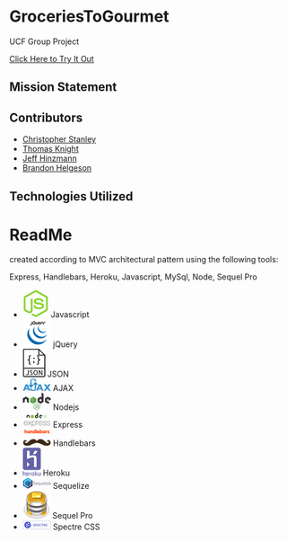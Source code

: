 # GroceriesToGourmet
UCF Group Project

[Click Here to Try It Out](#)

## Mission Statement



## Contributors

* [Christopher Stanley](https://github.com/csthewriter) </br>
* [Thomas Knight](https://github.com/tomnite) </br>
* [Jeff Hinzmann](https://github.com/jahinzmann) </br>
* [Brandon Helgeson](https://github.com/B-Helgeson) </br>

## Technologies Utilized

<!-- icons -->

[1.1]: /icons/javascript.png
[2.1]: /icons/jquery.png
[3.1]: /icons/json.png
[4.1]: /icons/ajax.png
[5.1]: /icons/nodejs.png
[6.1]: /icons/express.png
[7.1]: /icons/handlebars-js.png
[8.1]: /icons/heroku.png
[9.1]: /icons/sequelize.png
[10.1]: /icons/sqlpro.png
[11.1]: /icons/spectre.png



# ReadMe

created according to MVC architectural pattern using the following tools:

Express, Handlebars, Heroku, Javascript, MySql, Node, Sequel Pro  

* [![alt text][1.1]][1] Javascript </br>
* [![alt text][2.1]][2] jQuery </br>
* [![alt text][3.1]][3] JSON </br>
* [![alt text][4.1]][4] AJAX </br>
* [![alt text][5.1]][5] Nodejs </br>
* [![alt text][6.1]][6] Express </br>
* [![alt text][7.1]][7] Handlebars </br>
* [![alt text][8.1]][8] Heroku </br>
* [![alt text][9.1]][9] Sequelize </br>
* [![alt text][10.1]][10] Sequel Pro </br>
* [![alt text][11.1]][11] Spectre CSS </br>

[1]: https://www.javascript.com/
[2]: https://jquery.com
[3]: https://www.json.org/
[4]: https://developer.mozilla.org/en-US/docs/Web/Guide/AJAX/Getting_Started
[5]: https://nodejs.org/en/
[6]: https://expressjs.com/
[7]: http://handlebarsjs.com/
[8]: https://www.heroku.com
[9]: http://sequelize.readthedocs.io/en/v3/
[10]: https://www.sequelpro.com/
[11]: https://picturepan2.github.io/spectre/